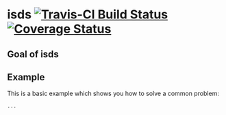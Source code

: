 # isds [![Travis-CI Build Status](https://travis-ci.com/bfatemi/isds.svg?token=pYv3R1FRGogyEqfAKVfU&branch=master)](https://travis-ci.com/bfatemi/isds) [![Coverage Status](https://img.shields.io/codecov/c/github/bfatemi/isds/master.svg)](https://codecov.io/github/bfatemi/isds?branch=master)

## Goal of isds

## Example

This is a basic example which shows you how to solve a common problem:

```R
...
```
